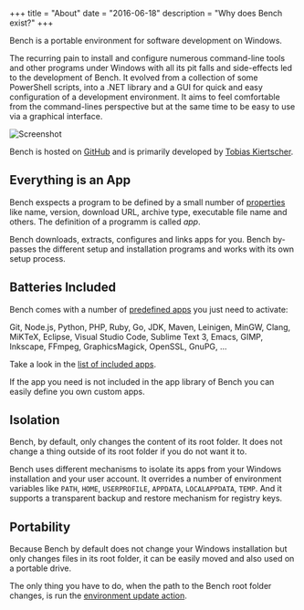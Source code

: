 +++
title = "About"
date = "2016-06-18"
description = "Why does Bench exist?"
+++

Bench is a portable environment for software development on Windows.

The recurring pain to install and configure numerous command-line tools
and other programs under Windows with all its pit falls and side-effects
led to the development of Bench.
It evolved from a collection of some PowerShell scripts, into a .NET library
and a GUI for quick and easy configuration of a development environment.
It aims to feel comfortable from the command-lines perspective but
at the same time to be easy to use via a graphical interface.

![Screenshot](/img/teaser.png)

Bench is hosted on [GitHub](https://github.com/mastersign/bench/)
and is primarily developed by [Tobias Kiertscher](http://www.mastersign.de/).

## Everything is an App
Bench exspects a program to be defined by a small number of [properties](/ref/app-properties)
like name, version, download URL, archive type, executable file name and others.
The definition of a programm is called _app_.

Bench downloads, extracts, configures and links apps for you.
Bench by-passes the different setup and installation programs and works with
its own setup process.

## Batteries Included
Bench comes with a number of [predefined apps](/ref/apps) you just need to activate:

Git, Node.js, Python, PHP, Ruby, Go, JDK, Maven, Leinigen, MinGW, Clang, MiKTeX,
Eclipse, Visual Studio Code, Sublime Text 3, Emacs, GIMP, Inkscape,
FFmpeg, GraphicsMagick, OpenSSL, GnuPG, ...

Take a look in the [list of included apps](/ref/apps).

If the app you need is not included in the app library of Bench you can easily
define you own custom apps.

## Isolation
Bench, by default, only changes the content of its root folder.
It does not change a thing outside of its root folder if you do not want it to.

Bench uses different mechanisms to isolate its apps from your Windows installation
and your user account.
It overrides a number of environment variables like
`PATH`, `HOME`, `USERPROFILE`, `APPDATA`, `LOCALAPPDATA`, `TEMP`.
And it supports a transparent backup and restore mechanism for registry keys.

## Portability
Because Bench by default does not change your Windows installation
but only changes files in its root folder, it can be easily moved
and also used on a portable drive.

The only thing you have to do, when the path to the Bench root folder changes,
is run the [environment update action](/ref/bench-ctl/#update-env).

